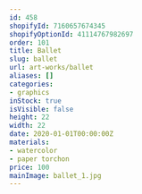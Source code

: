 ```yaml
---
id: 458
shopifyId: 7160657674345
shopifyOptionId: 41114767982697
order: 101
title: Ballet
slug: ballet
url: art-works/ballet
aliases: []
categories:
- graphics
inStock: true
isVisible: false
height: 22
width: 22
date: 2020-01-01T00:00:00Z
materials:
- watercolor
- paper torchon
price: 100
mainImage: ballet_1.jpg
---
```

